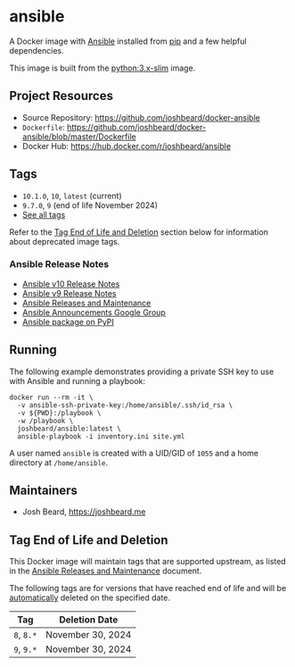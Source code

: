 # ansible

A Docker image with [Ansible](https://www.ansible.com/) installed from
[pip](https://pypi.org/project/ansible/) and a few helpful dependencies.

This image is built from the [python:3.x-slim](https://hub.docker.com/_/python)
image.

## Project Resources

* Source Repository: <https://github.com/joshbeard/docker-ansible>
* `Dockerfile`: <https://github.com/joshbeard/docker-ansible/blob/master/Dockerfile>
* Docker Hub: <https://hub.docker.com/r/joshbeard/ansible>

## Tags

* `10.1.0`, `10`, `latest` (current)
* `9.7.0`, `9` (end of life November 2024)
* [See all tags](https://hub.docker.com/r/joshbeard/ansible/tags)

Refer to the [Tag End of Life and Deletion](#tag-end-of-life-and-deletion)
section below for information about deprecated image tags.

### Ansible Release Notes

* [Ansible v10 Release Notes](https://github.com/ansible-community/ansible-build-data/blob/main/10/CHANGELOG-v10.rst)
* [Ansible v9 Release Notes](https://github.com/ansible-community/ansible-build-data/blob/main/9/CHANGELOG-v9.rst)
* [Ansible Releases and Maintenance](https://docs.ansible.com/ansible/latest/reference_appendices/release_and_maintenance.html)
* [Ansible Announcements Google Group](https://groups.google.com/g/ansible-announce)
* [Ansible package on PyPI](https://pypi.org/project/ansible/)

## Running

The following example demonstrates providing a private SSH key to use with
Ansible and running a playbook:

```shell
docker run --rm -it \
  -v ansible-ssh-private-key:/home/ansible/.ssh/id_rsa \
  -v ${PWD}:/playbook \
  -w /playbook \
  joshbeard/ansible:latest \
  ansible-playbook -i inventory.ini site.yml
```

A user named `ansible` is created with a UID/GID of `1055` and a home directory
at `/home/ansible`.

## Maintainers

* Josh Beard, <https://joshbeard.me>

## Tag End of Life and Deletion

This Docker image will maintain tags that are supported upstream, as
listed in the [Ansible Releases and Maintenance](https://docs.ansible.com/ansible/latest/reference_appendices/release_and_maintenance.html)
document.

The following tags are for versions that have reached end of life and will be
[automatically](https://github.com/joshbeard/docker-hub-tag-delete) deleted on
the specified date.

<!-- BEGIN deletion_table -->
| Tag        | Deletion Date
| ---------- | ----------------------
| `8`, `8.*` | November 30, 2024
| `9`, `9.*` | November 30, 2024
<!-- END deletion_table -->
